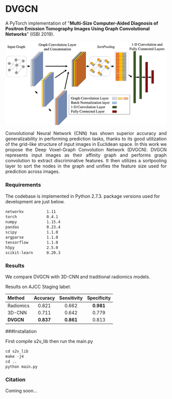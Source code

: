 # DVGCN
A PyTorch implementation of "**Multi-Size Computer-Aided Diagnosis of Positron Emission Tomography Images Using Graph Convolutional Networks**" (ISBI 2019).

<p align="center">
  <img width="600" src="pic/DVGCN.png">
</p>



<p align="justify">
Convolutional Neural Network (CNN) has shown superior accuracy and generalizability in performing prediction tasks, thanks to its good utilization of the grid-like structure of input images in Euclidean space. In this work we propose the Deep Voxel-Graph Convolution Network (DVGCN). DVGCN represents input images as their affinity graph and performs graph convolution to extract discriminative features. It then utilizes a sortpooling layer to sort the nodes in the graph and unifies the feature size used for prediction across images.</p>

### Requirements

The codebase is implemented in Python 2.7.3. package versions used for development are just below.

```
networkx          1.11
torch             0.4.1
numpy             1.15.4
pandas            0.23.4
scipy             1.1.0
argparse          1.1.0
tensorflow        1.1.0
h5py              2.5.0
scikit-learn      0.20.3
```

### Results

We compare DVGCN with 3D-CNN and traditional radiomics models.

Results on AJCC Staging label:


| Method    | Accuracy  | Sensitivity | Specificity |
| :-------- | :-------: | :---------: | :---------: |
| Radiomics |   0.821   |    0.662    |  **0.981**  |
| 3D-CNN    |   0.711   |    0.642    |    0.779    |
| **DVGCN** | **0.837** |  **0.861**  |    0.813    |

###Installation

First compile s2v_lib then run the main.py  

```shell
cd s2v_lib
make -j4
cd ..
python main.py
```

### Citation

Coming soon...

